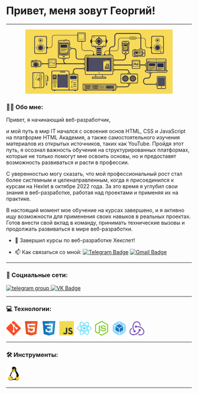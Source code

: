 # Привет, меня зовут Георгий!

---
<p align="center">
 <img width="400" src="/asserts/213910845-af37a709-8995-40d6-be59-724526e3c3d7.gif" alt="js"/>
</p>

### :man_technologist: Обо мне:
Привет, я начинающий веб-разработчик,<p align="center">
</p> и мой путь в мир IT начался с освоения основ HTML, CSS и JavaScript на платформе HTML Академия, а также самостоятельного изучения материалов из открытых источников, таких как YouTube. Пройдя этот путь, я осознал важность обучения на структурированных платформах, которые не только помогут мне освоить основы, но и предоставят возможность развиваться и расти в профессии.

С уверенностью могу сказать, что мой профессиональный рост стал более системным и целенаправленным, когда я присоединился к курсам на Hexlet в октябре 2022 года. За это время я углубил свои знания в веб-разработке, работая над проектами и применяя их на практике.

В настоящий момент мое обучение на курсах завершено, и я активно ищу возможности для применения своих навыков в реальных проектах. Готов внести свой вклад в команду, принимать технические вызовы и продолжать развиваться в мире веб-разработки.




- :seedling: Завершил курсы по веб-разработке Хекслет!



- :mailbox: Как связаться со мной: [![Telegram Badge](https://img.shields.io/badge/-filimonovalexey-blue?style=flat&logo=Telegram&logoColor=white)](https://t.me/GeorgyKomkov) [![Gmail Badge](https://img.shields.io/badge/-Gmail-red?style=flat&logo=Gmail&logoColor=white)](komkov.georgy@gmail.com)

---

### 🤝 Социальные сети:

  <div id="badges">
    <a href="https://t.me/GeorgyKomkov" target="_blank">
      <img src="https://cdn-icons-png.flaticon.com/512/2111/2111646.png" width="40" height="40" alt="telegram group" />
    </a>
    <a href="https://vk.com/georgykomkov" target="_blank">
      <img src="https://cdn-icons-png.flaticon.com/512/145/145813.png" width="40" height="40" alt="VK Badge"/>
    </a>
  </div>

---
### 💻 Технологии:

<div>
  <img src="https://github.com/devicons/devicon/blob/master/icons/git/git-original.svg" title="git" alt="git" width="40" height="40"/>&nbsp
  <img src="https://github.com/devicons/devicon/blob/master/icons/html5/html5-original.svg" title="html5" alt="html5" width="40" height="40"/>&nbsp
  <img src="https://github.com/devicons/devicon/blob/master/icons/css3/css3-original.svg" title="css" alt="css" width="40" height="40"/>&nbsp
  <img src="https://github.com/devicons/devicon/blob/master/icons/javascript/javascript-original.svg" title="javascript" alt="javascript" width="40" height="40"/>&nbsp
  <img src="https://github.com/devicons/devicon/blob/master/icons/react/react-original.svg" title="reactjs" alt="reactjs" width="40" height="40"/>&nbsp
  <img src="https://github.com/devicons/devicon/blob/master/icons/nodejs/nodejs-original.svg" title="nodejs" alt="nodejs" width="40" height="40"/>&nbsp
  <img src="https://github.com/devicons/devicon/blob/master/icons/webpack/webpack-original.svg" title="webpack" alt="webpack" width="40" height="40"/>&nbsp;
  <img src="https://github.com/devicons/devicon/blob/master/icons/redux/redux-original.svg" title="redux" alt="redux" width="40" height="40"/>&nbsp;
</div>

---

### 🛠 Инструменты:
<div>
  <img src="https://github.com/devicons/devicon/blob/master/icons/linux/linux-original.svg" title="linux" alt="linux" width="40" height="40"/>&nbsp;
</div>

---